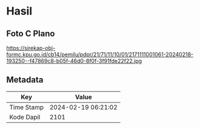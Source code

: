 # Hasil

## Foto C Plano

https://sirekap-obj-formc.kpu.go.id/cb14/pemilu/pdpr/21/71/11/10/01/2171111001061-20240218-193250--f47869c8-b05f-46d0-8f0f-3f91fde22f22.jpg


## Metadata

| Key        | Value               |
| ---------- | ------------------- |
| Time Stamp | 2024-02-19 06:21:02 |
| Kode Dapil | 2101                |



